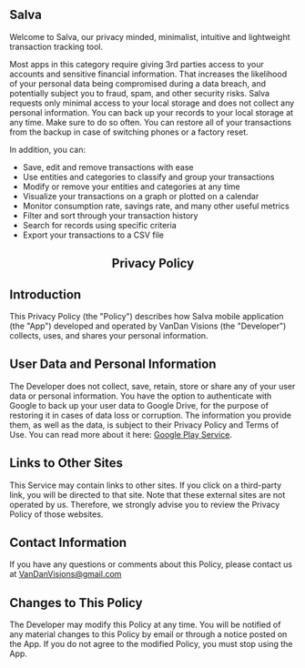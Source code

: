 ## Salva
Welcome to Salva, our privacy minded, minimalist, intuitive and lightweight transaction tracking tool.

Most apps in this category require giving 3rd parties access to your accounts and sensitive financial information. That increases the likelihood of your personal data being compromised during a data breach, and potentially subject you to fraud, spam, and other security risks. Salva requests only minimal access to your local storage and does not collect any personal information.
You can back up your records to your local storage at any time. Make sure to do so often. You can restore all of your transactions from the backup in case of switching phones or a factory reset.

In addition, you can:
- Save, edit and remove transactions with ease
- Use entities and categories to classify and group your transactions
- Modify or remove your entities and categories at any time
- Visualize your transactions on a graph or plotted on a calendar
- Monitor consumption rate, savings rate, and many other useful metrics
- Filter and sort through your transaction history
- Search for records using specific criteria
- Export your transactions to a CSV file

## <p style="text-align: center;">Privacy Policy</p>

## Introduction

This Privacy Policy (the "Policy") describes how Salva mobile application (the "App") developed and operated by VanDan Visions (the "Developer") collects, uses, and shares your personal information.

## User Data and Personal Information

The Developer does not collect, save, retain, store or share any of your user data or personal information. You have the option to authenticate with Google to back up your user data to Google Drive, for the purpose of restoring it in cases of data loss or corruption. The information you provide them, as well as the data, is subject to their Privacy Policy and Terms of Use. You can read more about it here: [Google Play Service](https://policies.google.com/privacy).

## Links to Other Sites
This Service may contain links to other sites. If you click on a third-party link, you will be directed to that site. Note that these external sites are not operated by us. Therefore, we strongly advise you to review the Privacy Policy of those websites.

## Contact Information

If you have any questions or comments about this Policy, please contact us at VanDanVisions@gmail.com

## Changes to This Policy

The Developer may modify this Policy at any time. You will be notified of any material changes to this Policy by email or through a notice posted on the App. If you do not agree to the modified Policy, you must stop using the App.
